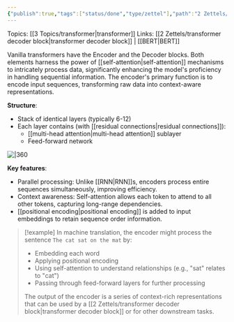 ```yaml
---
{"publish":true,"tags":["status/done","type/zettel"],"path":"2 Zettels/transformer encoder block.md","permalink":"/2-zettels/transformer-encoder-block/","PassFrontmatter":true}
---
```



Topics: [[3 Topics/transformer\|transformer]]
Links: [[2 Zettels/transformer decoder block\|transformer decoder block]] | [[BERT\|BERT]]

Vanilla transformers have the Encoder and the Decoder blocks. Both elements harness the power of [[self-attention\|self-attention]] mechanisms to intricately process data, significantly enhancing the model's proficiency in handling sequential information. The encoder's primary function is to encode input sequences, transforming raw data into context-aware representations.

**Structure**:
- Stack of identical layers (typically 6-12)
- Each layer contains (with [[residual connections\|residual connections]]):
    - [[multi-head attention\|multi-head attention]] sublayer
    - Feed-forward network

![|360](https://res.cloudinary.com/dcameztw9/image/upload/v1727798563/b0bjims0kfrq4br8yvcx.png)


**Key features**:
- Parallel processing: Unlike [[RNN\|RNN]]s, encoders process entire sequences simultaneously, improving efficiency.
- Context awareness: Self-attention allows each token to attend to all other tokens, capturing long-range dependencies.
- [[positional encoding\|positional encoding]] is added to input embeddings to retain sequence order information.

> [!example]
> In machine translation, the encoder might process the sentence `The cat sat on the mat` by: 
> - Embedding each word
> - Applying positional encoding
> - Using self-attention to understand relationships (e.g., "sat" relates to "cat")
> - Passing through feed-forward layers for further processing
> 
> The output of the encoder is a series of context-rich representations that can be used by a [[2 Zettels/transformer decoder block\|transformer decoder block]] or for other downstream tasks.